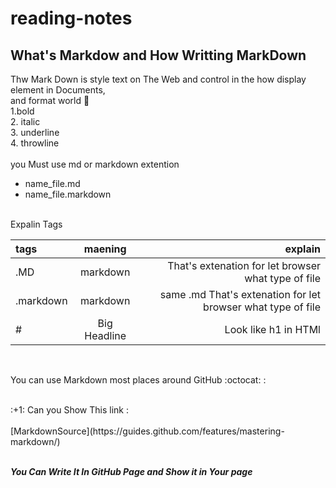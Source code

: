 # reading-notes
## What's Markdow and How Writting MarkDown 
Thw Mark Down is style text on The Web and control in the how display element in Documents,<br>
and format world :syringe: <br>
1.bold<br>
2. italic <br />
3. underline <br />
4.   throwline</br>
<br>
you Must use md or markdown extention
* name_file.md
* name_file.markdown

<br>
Expalin Tags

| tags        | maening     |  explain      |
| :---        |    :----:   |          ---: |
| .MD          | markdown    | That's extenation for let browser what type of file   |
| .markdown   | markdown        | same .md That's extenation for let browser what type of file  |
|#            |Big Headline   |Look like h1 in HTMl|

<br>



You can use Markdown most places around GitHub :octocat: 
:<br>

<br>
:+1: Can you Show This link :<br>
<br>
[MarkdownSource](https://guides.github.com/features/mastering-markdown/) <br><br>

***You Can Write It In GitHub Page and Show it in Your page***
